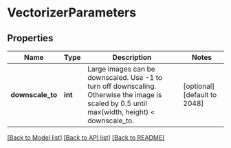 # VectorizerParameters

## Properties
Name | Type | Description | Notes
------------ | ------------- | ------------- | -------------
**downscale_to** | **int** | Large images can be downscaled. Use -1 to turn off downscaling. Otherwise the image is scaled by 0.5 until max(width, height) &lt; downscale_to. | [optional] [default to 2048]

[[Back to Model list]](../../README.md#documentation-for-models) [[Back to API list]](../../README.md#documentation-for-api-endpoints) [[Back to README]](../../README.md)

